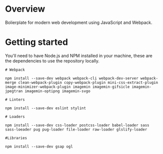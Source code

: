 # Overview
Bolierplate for modern web development using JavaScript and Webpack.

# Getting started

You'll need to have Node.js and NPM installed in your machine, these are the dependencies to use the repository locally.

```
# Webpack

npm install --save-dev webpack webpack-cli webpack-dev-server webpack-merge clean-webpack-plugin copy-webpack-plugin mini-css-extract-plugin image-minimizer-webpack-plugin imagemin imagemin-gifsicle imagemin-jpegtran imagemin-optipng imagemin-svgo

# Linters

npm install --save-dev eslint stylint

# Loaders

npm install --save-dev css-loader postcss-loader babel-loader sass sass-loeader pug pug-loader file-loader raw-loader glslify-loader

#Libraries

npm install --save-dev gsap ogl

```
